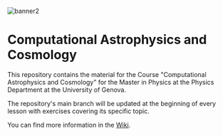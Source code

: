 ![banner2](https://github.com/GenovaCosmology/AstroCosmoComputational/assets/8044878/06904eb6-c467-481c-9ace-86c70d8a0932)

# Computational Astrophysics and Cosmology

This repository contains the material for the Course "Computational Astrophysics and Cosmology" for the Master in Physics at the Physics Department at the University of Genova.

The repository's main branch will be updated at the beginning of every lesson with exercises covering its specific topic. 

You can find more information in the [Wiki](https://github.com/GenovaCosmology/AstroCosmoComputational/wiki).
